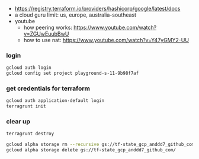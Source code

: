 - https://registry.terraform.io/providers/hashicorp/google/latest/docs
- a cloud guru limit: us, europe, australia-southeast
- youtube
    - how peering works: https://www.youtube.com/watch?v=ZGUwEuubBwU
    - how to use nat: https://www.youtube.com/watch?v=Y47yGMY2-UU

### login

```zsh
gcloud auth login
gcloud config set project playground-s-11-9b98f7af 
```

### get credentials for terraform

```zsh
gcloud auth application-default login
terragrunt init
```

### clear up

```zsh
terragrunt destroy

gcloud alpha storage rm --recursive gs://tf-state_gcp_anddd7_github_com/
gcloud alpha storage delete gs://tf-state_gcp_anddd7_github_com/
```
